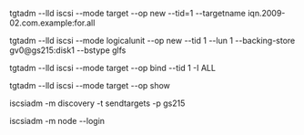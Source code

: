tgtadm --lld iscsi --mode target --op new --tid=1 --targetname iqn.2009-02.com.example:for.all

tgtadm --lld iscsi --mode logicalunit --op new --tid 1 --lun 1 --backing-store gv0@gs215:disk1 --bstype glfs


tgtadm --lld iscsi --mode target --op bind --tid 1 -I ALL

tgtadm --lld iscsi --mode target --op show


iscsiadm -m discovery -t sendtargets -p gs215

iscsiadm -m node --login

